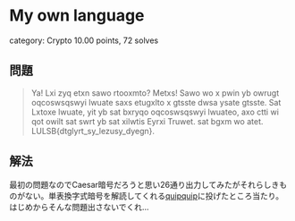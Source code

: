 # My own language
category: Crypto
10.00 points, 72 solves

## 問題
> Ya! Lxi zyq etxn sawo rtooxmto? Metxs! Sawo wo x pwin yb owrugt oqcoswsqswyi lwuate saxs etugxlto x gtsste dwsa ysate gtsste. Sat Lxtoxe lwuate, yit yb sat bxryqo oqcoswsqswyi lwuateo, axo ctti wi qot owilt sat swrt yb sat xilwtis Eyrxi Truwet. sat bgxm wo atet. LULSB{dtglyrt\_sy\_lezusy\_dyegn}.

## 解法
最初の問題なのでCaesar暗号だろうと思い26通り出力してみたがそれらしきものがない。単表換字式暗号を解読してくれる[quipquip](https://www.quipqiup.com/)に投げたところ当たり。はじめからそんな問題出さないでくれ…
